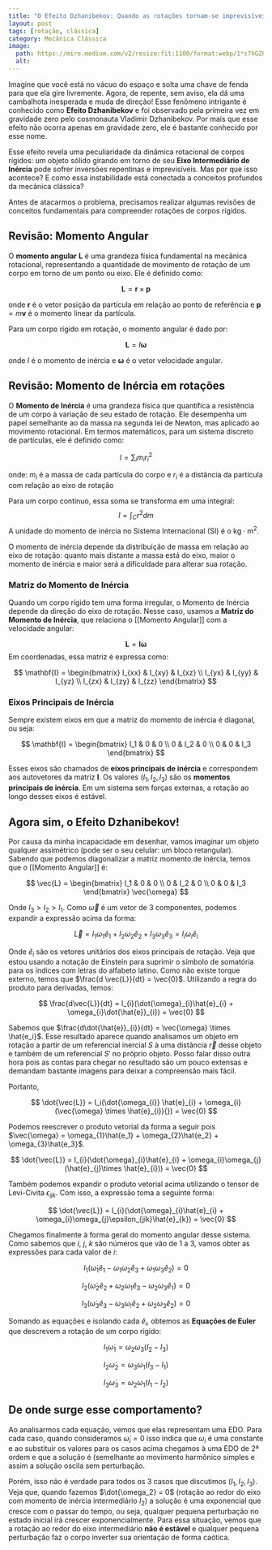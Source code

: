 ```yaml
---
title: "O Efeito Dzhanibekov: Quando as rotações tornam-se imprevisíveis"
layout: post
tags: [rotação, clássica]
category: Mecânica Clássica
image:
  path: https://miro.medium.com/v2/resize:fit:1100/format:webp/1*s7hGZ0JTaUNh9dw_Z4jeng.gif
  alt: 
---
```


Imagine que você está no vácuo do espaço e solta uma chave de fenda para que ela gire livremente. Agora, de repente, sem aviso, ela dá uma cambalhota inesperada e muda de direção! Esse fenômeno intrigante é conhecido como **Efeito Dzhanibekov** e foi observado pela primeira vez em gravidade zero pelo cosmonauta Vladimir Dzhanibekov. Por mais que esse efeito não ocorra apenas em gravidade zero, ele é bastante conhecido por esse nome.

Esse efeito revela uma peculiaridade da dinâmica rotacional de corpos rígidos: um objeto sólido girando em torno de seu **Eixo Intermediário de Inércia** pode sofrer inversões repentinas e imprevisíveis. Mas por que isso acontece? E como essa instabilidade está conectada a conceitos profundos da mecânica clássica?

Antes de atacarmos o problema, precisamos realizar algumas revisões de conceitos fundamentais para compreender rotações de corpos rígidos.

## Revisão: Momento Angular

O $\textbf{momento angular}$ $\mathbf{L}$ é uma grandeza física fundamental na mecânica rotacional, representando a quantidade de movimento de rotação de um corpo em torno de um ponto ou eixo. Ele é definido como:

$$
\mathbf{L} = \mathbf{r} \times \mathbf{p}
$$

onde $\mathbf{r}$ é o vetor posição da partícula em relação ao ponto de referência e $\mathbf{p} = m\mathbf{v}$ é o momento linear da partícula.

Para um corpo rígido em rotação, o momento angular é dado por:

$$
\mathbf{L} = I \boldsymbol{\omega}
$$

onde $I$ é o momento de inércia e $\boldsymbol{\omega}$ é o vetor velocidade angular.

## Revisão: Momento de Inércia em rotações

O **Momento de Inércia** é uma grandeza física que quantifica a resistência de um corpo à variação de seu estado de rotação. Ele desempenha um papel semelhante ao da massa na segunda lei de Newton, mas aplicado ao movimento rotacional. Em termos matemáticos, para um sistema discreto de partículas, ele é definido como:

$$
I = \sum_{i} m_i r_i^2
$$

onde: $m_i$ é a massa de cada partícula do corpo e $r_{i}$ é a distância da partícula com relação ao eixo de rotação

Para um corpo contínuo, essa soma se transforma em uma integral:
$$
I = \int_{C} r^2 dm
$$A unidade do momento de inércia no Sistema Internacional (SI) é o $\text{kg} \cdot \text{m}^2$.

O momento de inércia depende da distribuição de massa em relação ao eixo de rotação: quanto mais distante a massa está do eixo, maior o momento de inércia e maior será a dificuldade para alterar sua rotação.

### Matriz do Momento de Inércia

Quando um corpo rígido tem uma forma irregular, o Momento de Inércia depende da direção do eixo de rotação. Nesse caso, usamos a **Matriz do Momento de Inércia**, que relaciona o [[Momento Angular]] com a velocidade angular:

$$
\mathbf{L} = \mathbf{I} \boldsymbol{\omega}
$$
Em coordenadas, essa matriz é expressa como:

$$
\mathbf{I} =
\begin{bmatrix}
I_{xx} & I_{xy} & I_{xz} \\
I_{yx} & I_{yy} & I_{yz} \\
I_{zx} & I_{zy} & I_{zz}
\end{bmatrix}
$$

### Eixos Principais de Inércia

Sempre existem eixos em que a matriz do momento de inércia é diagonal, ou seja:

$$
\mathbf{I} =
\begin{bmatrix}
I_1 & 0 & 0 \\
0 & I_2 & 0 \\
0 & 0 & I_3
\end{bmatrix}
$$

Esses eixos são chamados de $\textbf{eixos principais de inércia}$ e correspondem aos autovetores da matriz $\mathbf{I}$. Os valores $( I_1, I_2, I_3)$ são os $\textbf{momentos principais de inércia}$. Em um sistema sem forças externas, a rotação ao longo desses eixos é estável.

## Agora sim, o Efeito Dzhanibekov!

Por causa da minha incapacidade em desenhar, vamos imaginar um objeto qualquer assimétrico (pode ser o seu celular: um bloco retangular). Sabendo que podemos diagonalizar a matriz momento de inércia, temos que o [[Momento Angular]] é:

$$
\vec{L} =
\begin{bmatrix}
I_1 & 0 & 0 \\
0 & I_2 & 0 \\
0 & 0 & I_3
\end{bmatrix} \vec{\omega}
$$

Onde $I_{3} > I_{2} > I_{1}$. Como $\vec{\omega}$ é um vetor de 3 componentes, podemos expandir a expressão acima da forma:

$$
\vec{L} = I_{1}\omega_{1}\hat{e}_{1} + I_{2}\omega_{2}\hat{e}_{2} + I_{3}\omega_{3}\hat{e}_{3} = I_{i}\omega_{i}\hat{e}_{i}
$$

Onde $\hat{e}_{i}$ são os vetores unitários dos eixos principais de rotação. Veja que estou usando a notação de Einstein para suprimir o símbolo de somatória para os índices com letras do alfabeto latino.
Como não existe torque externo, temos que $\frac{d \vec{L}}{dt} = \vec{0}$. Utilizando a regra do produto para derivadas, temos:

$$
\frac{d\vec{L}}{dt} = I_{i}(\dot{\omega}_{i}\hat{e}_{i} + \omega_{i}\dot{\hat{e}}_{i}) = \vec{0}
$$

Sabemos que $\frac{d\dot{\hat{e}}_{i}}{dt} = \vec{\omega} \times \hat{e_i}$. Esse resultado aparece quando analisamos um objeto em rotação a partir de um referencial inercial $S$ à uma distância $\vec{r}$ desse objeto e também de um referencial $S'$ no próprio objeto. Posso falar disso outra hora pois as contas para chegar no resultado são um pouco extensas e demandam bastante imagens para deixar a compreensão mais fácil.

Portanto,

$$
\dot{\vec{L}} = I_i(\dot{\omega_{i}} \hat{e}_{i} + \omega_{i}(\vec{\omega} \times \hat{e}_{i}){}) = \vec{0}
$$

Podemos reescrever o produto vetorial da forma a seguir pois $\vec{\omega} = \omega_{1}\hat{e_1} + \omega_{2}\hat{e_2} + \omega_{3}\hat{e_3}$.

$$
\dot{\vec{L}} = I_{i}(\dot{\omega}_{i}\hat{e}_{i} + \omega_{i}\omega_{j}(\hat{e}_{j}\times  \hat{e}_{i})) = \vec{0}
$$

Também podemos expandir o produto vetorial acima utilizando o tensor de Levi-Civita $\epsilon_{ijk}$. Com isso, a expressão toma a seguinte forma:

$$
\dot{\vec{L}} = I_{i}(\dot{\omega}_{i}\hat{e}_{i} + \omega_{i}\omega_{j}\epsilon_{jik}\hat{e}_{k}) = \vec{0}
$$

Chegamos finalmente à forma geral do momento angular desse sistema. Como sabemos que $i, \: j, \:k$ são números que vão de 1 a 3, vamos obter as expressões para cada valor de $i$:

$$
I_{1}(\dot{\omega}_{1}\hat{e}_{1} - \omega_{1}\omega_{2}\hat{e}_{3} + \omega_{1}\omega_{3}\hat{e}_{2}) = 0
$$

$$
I_{2}(\dot{\omega}_{2}\hat{e}_{2} + \omega_{2}\omega_{1}\hat{e}_{3} - \omega_{2}\omega_{3}\hat{e}_{1}) = 0
$$

$$
I_{3}(\dot{\omega}_{3}\hat{e}_{3} - \omega_{3}\omega_{!}\hat{e}_{2} + \omega_{2}\omega_{3}\hat{e}_{2}) = 0
$$

Somando as equações e isolando cada $\hat{e}_i$, obtemos as **Equações de Euler** que descrevem a rotação de um corpo rígido:

$$
I_{1}\dot{\omega}_{1} = \omega_{2}\omega_{3}(I_{2} - I_{3})
$$

$$
I_{2}\dot{\omega}_{2} = \omega_{3}\omega_{1}(I_{3} - I_{1})
$$

$$
I_{3}\dot{\omega}_{3} = \omega_{2}\omega_{1}(I_{1} - I_{2})
$$

## De onde surge esse comportamento?

Ao analisarmos cada equação, vemos que elas representam uma EDO. Para cada caso, quando consideramos $\dot{\omega}_{i} = 0$ isso indica que $\omega _i$ é uma constante e ao substituir os valores para os casos acima chegamos à uma EDO de 2ª ordem e que a solução é (semelhante ao movimento harmônico simples e assim a solução oscila sem perturbação.

Porém, isso não é verdade para todos os 3 casos que discutimos ($I_{1},  I_{2}, I_{3}$). Veja que, quando fazemos $\dot{\omega_2} = 0$ (rotação ao redor do eixo com momento de inércia intermediário $I_{2}$) a solução é uma exponencial que cresce com o passar do tempo, ou seja, qualquer pequena perturbação no estado inicial irá crescer exponencialmente. Para essa situação, vemos que a rotação ao redor do eixo intermediário **não é estável** e qualquer pequena perturbação faz o corpo inverter sua orientação de forma caótica.


